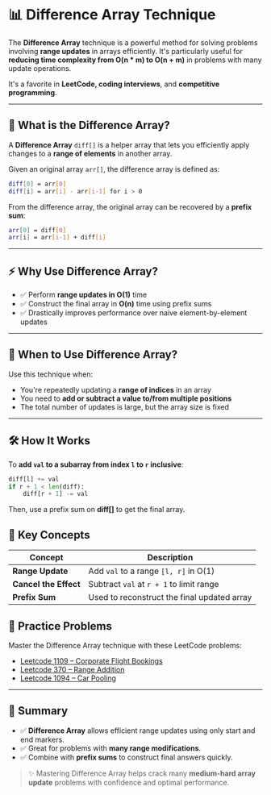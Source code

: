 # 📊 Difference Array Technique

The **Difference Array** technique is a powerful method for solving problems involving **range updates** in arrays efficiently. It's particularly useful for **reducing time complexity from O(n * m) to O(n + m)** in problems with many update operations.

It's a favorite in **LeetCode, coding interviews**, and **competitive programming**.

---

## 📌 What is the Difference Array?

A **Difference Array** `diff[]` is a helper array that lets you efficiently apply changes to a **range of elements** in another array.

Given an original array `arr[]`, the difference array is defined as:

```bash
diff[0] = arr[0]
diff[i] = arr[i] - arr[i-1] for i > 0
```

From the difference array, the original array can be recovered by a **prefix sum**:

```bash
arr[0] = diff[0]
arr[i] = arr[i-1] + diff[i]
```
---

## ⚡ Why Use Difference Array?

- ✅ Perform **range updates in O(1)** time
- ✅ Construct the final array in **O(n)** time using prefix sums
- ✅ Drastically improves performance over naive element-by-element updates

---

## 🎯 When to Use Difference Array?

Use this technique when:

- You're repeatedly updating a **range of indices** in an array
- You need to **add or subtract a value to/from multiple positions**
- The total number of updates is large, but the array size is fixed

---

## 🛠️ How It Works

To **add `val` to a subarray from index `l` to `r` inclusive**:

```python
diff[l] += val
if r + 1 < len(diff):
    diff[r + 1] -= val
```

Then, use a prefix sum on **diff[]** to get the final array.


## 🧠 Key Concepts

| Concept               | Description                                 |
| --------------------- | ------------------------------------------- |
| **Range Update**      | Add `val` to a range `[l, r]` in O(1)       |
| **Cancel the Effect** | Subtract `val` at `r + 1` to limit range    |
| **Prefix Sum**        | Used to reconstruct the final updated array |


## 🧩 Practice Problems

Master the Difference Array technique with these LeetCode problems:

- [Leetcode 1109 – Corporate Flight Bookings](https://leetcode.com/problems/corporate-flight-bookings/)
- [Leetcode 370 – Range Addition](https://leetcode.com/problems/range-addition/)
- [Leetcode 1094 – Car Pooling](https://leetcode.com/problems/car-pooling/)

---

## 📘 Summary

- ✅ **Difference Array** allows efficient range updates using only start and end markers.
- ✅ Great for problems with **many range modifications**.
- ✅ Combine with **prefix sums** to construct final answers quickly.

> ✨ Mastering Difference Array helps crack many **medium-hard array update** problems with confidence and optimal performance.
